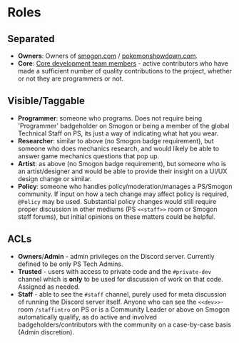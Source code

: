 # Roles

## Separated

- **Owners**: Owners of [smogon.com](https://smogon.com) / [pokemonshowdown.com](https://pokemonshowdown.com).
- **Core**: [Core development team members](https://github.com/orgs/smogon/people) - active contributors who have made a sufficient number of quality contributions to the project, whether or not they are programmers or not.

## Visible/Taggable

- **Programmer**: someone who programs. Does not require being 'Programmer' badgeholder on Smogon or being a member of the global Technical Staff on PS, its just a way of indicating what hat you wear.
- **Researcher**: similar to above (no Smogon badge requirement), but someone who does mechanics research, and would likely be able to answer game mechanics questions that pop up.
- **Artist**: as above (no Smogon badge requirement), but someone who is an artist/designer and would be able to provide their insight on a UI/UX design change or similar.
- **Policy**: someone who handles policy/moderation/manages a PS/Smogon community. If input on how a tech change may affect policy is required, `@Policy` may be used. Substantial policy changes would still require proper discussion in other mediums (PS `<<staff>>` room or Smogon staff forums), but initial opinions on these matters could be helpful.

## ACLs

- **Owners**/**Admin** - admin privileges on the Discord server. Currently defined to be only PS Tech Admins.
- **Trusted** - users with access to private code and the `#private-dev` channel which is **only** to be used for discussion of work on that code. Assigned as needed.
- **Staff** - able to see the `#staff` channel, purely used for meta discussion of running the Discord server itself. Anyone who can see the `<<dev>>`-room `/staffintro` on PS or is a Community Leader or above on Smogon automatically qualify, as do active and involved badgeholders/contributors with the community on a case-by-case basis (Admin discretion).
